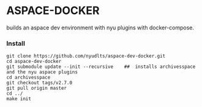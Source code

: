 # ASPACE-DOCKER
builds an aspace dev environment with nyu plugins with docker-compose.

### Install
```shell
git clone https://github.com/nyudlts/aspace-dev-docker.git
cd aspace-dev-docker
git submodule update --init --recursive    ##  installs archivesspace and the nyu aspace plugins
cd archivesspace
git checkout tags/v2.7.0
git pull origin master
cd ../
make init
```
